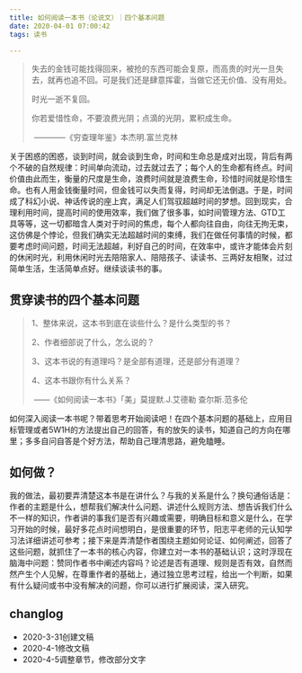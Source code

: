 ```yaml
---
title: 如何阅读一本书（论说文）｜四个基本问题
date: 2020-04-01 07:00:42
tags: 读书

---
```




> 失去的金钱可能找得回来，被抢的东西可能会复原，而高贵的时光一旦失去，就再也追不回。可是我们还是肆意挥霍，当做它还无价值、没有用处。
>
> 时光一逝不复回。
>
> 你若爱惜性命，不要浪费光阴；点滴的光阴，累积成生命。
>
> ​                                                                      ————《穷查理年鉴》本杰明.富兰克林

关于困惑的困惑，谈到时间，就会谈到生命，时间和生命总是成对出现，背后有两个不破的自然规律：时间单向流动，过去就过去了；每个人的生命都有终点。时间价值由此而生，衡量的尺度是生命，浪费时间就是浪费生命，珍惜时间就是珍惜生命。也有人用金钱衡量时间，但金钱可以失而复得，时间却无法倒退。于是，时间成了科幻小说、神话传说的座上宾，满足人们驾驭超越时间的梦想。回到现实，合理利用时间，提高时间的使用效率，我们做了很多事，如时间管理方法、GTD工具等等，这一切都暗含人类对于时间的焦虑，每个人都向往自由，向往无拘无束，这仿佛是个悖论，但我们确实无法超越时间的束缚，我们在做任何事情的时候，都要考虑时间问题，时间无法超越，利好自己的时间，在效率中，或许才能体会片刻的休闲时光，利用休闲时光去陪陪家人、陪陪孩子、读读书、三两好友相聚，过过简单生活，生活简单点好。继续谈读书的事。

## 贯穿读书的四个基本问题

> 1、整体来说，这本书到底在谈些什么？是什么类型的书？
>
> 2、作者细部说了什么，怎么说的？
>
> 3、这本书说的有道理吗？是全部有道理，还是部分有道理？
>
> 4、这本书跟你有什么关系？
>
> ​                                              ——《如何阅读一本书》「美」莫提默.J.艾德勒  查尔斯.范多伦

如何深入阅读一本书呢？带着思考开始阅读吧！在四个基本问题的基础上，应用目标管理或者5W1H的方法提出自己的回答，有的放矢的读书，知道自己的方向在哪里；多多自问自答是个好方法，帮助自己理清思路，避免瞌睡。

## 如何做？

我的做法，最初要弄清楚这本书是在讲什么？与我的关系是什么？换句通俗话是：作者的主题是什么，想帮我们解决什么问题、讲述什么规则方法、想告诉我们什么不一样的知识，作者讲的事我们是否有兴趣或需要，明确目标和意义是什么，在学习开始的时候，最好多花点时间想明白，是很重要的环节，阳志平老师的元认知学习法详细讲述可参考；接下来是弄清楚作者围绕主题如何论证、如何阐述，回答了这些问题，就抓住了一本书的核心内容，你建立对一本书的基础认识；这时浮现在脑海中问题：赞同作者书中阐述内容吗？论述是否有道理、规则是否有效，自然而然产生个人见解，在尊重作者的基础上，通过独立思考过程，给出一个判断，如果有什么疑问或书中没有解决的问题，你可以进行扩展阅读，深入研究。

## changlog

- 2020-3-31创建文稿
- 2020-4-1修改文稿
- 2020-4-5调整章节，修改部分文字

